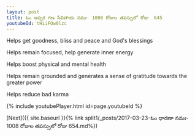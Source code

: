 ```yaml
---
layout: post
title: ఓం అప్సర గణ సేవితాయ నమః- 1008 రోజుల తపస్సులో రోజు  645
youtubeId: tHiiFOw0lzc
---
```

 
 
Helps get goodness, bliss and peace and God's blessings
 
Helps remain focused, help generate inner energy 
 
Helps boost physical and mental health 
 
Helps remain grounded and generates a sense of gratitude towards the greater power 
 
Helps reduce bad karma
 
 
 
 


{% include youtubePlayer.html id=page.youtubeId %}
 
[Next]({{ site.baseurl }}{% link  split1/_posts/2017-03-23-ఓం ధారణా నమః- 1008 రోజుల తపస్సులో రోజు  654.md%})
 
